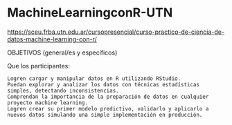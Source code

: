 # MachineLearningconR-UTN
https://sceu.frba.utn.edu.ar/cursopresencial/curso-practico-de-ciencia-de-datos-machine-learning-con-r/


OBJETIVOS (general/es y específicos)

Que los participantes:

    Logren cargar y manipular datos en R utilizando RStudio.
    Puedan explorar y analizar los datos con técnicas estadísticas simples, detectando inconsistencias.
    Comprendan la importancia de la preparación de datos en cualquier proyecto machine learning.
    Logren crear su primer modelo predictivo, validarlo y aplicarlo a nuevos datos simulando una simple implementación en producción.
